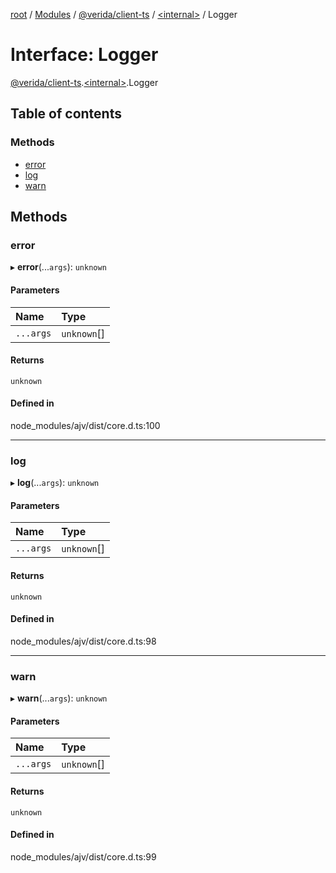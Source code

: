 [root](../README.md) / [Modules](../modules.md) / [@verida/client-ts](../modules/verida_client_ts.md) / [<internal\>](../modules/verida_client_ts._internal_.md) / Logger

# Interface: Logger

[@verida/client-ts](../modules/verida_client_ts.md).[<internal\>](../modules/verida_client_ts._internal_.md).Logger

## Table of contents

### Methods

- [error](verida_client_ts._internal_.Logger.md#error)
- [log](verida_client_ts._internal_.Logger.md#log)
- [warn](verida_client_ts._internal_.Logger.md#warn)

## Methods

### error

▸ **error**(...`args`): `unknown`

#### Parameters

| Name | Type |
| :------ | :------ |
| `...args` | `unknown`[] |

#### Returns

`unknown`

#### Defined in

node_modules/ajv/dist/core.d.ts:100

___

### log

▸ **log**(...`args`): `unknown`

#### Parameters

| Name | Type |
| :------ | :------ |
| `...args` | `unknown`[] |

#### Returns

`unknown`

#### Defined in

node_modules/ajv/dist/core.d.ts:98

___

### warn

▸ **warn**(...`args`): `unknown`

#### Parameters

| Name | Type |
| :------ | :------ |
| `...args` | `unknown`[] |

#### Returns

`unknown`

#### Defined in

node_modules/ajv/dist/core.d.ts:99
